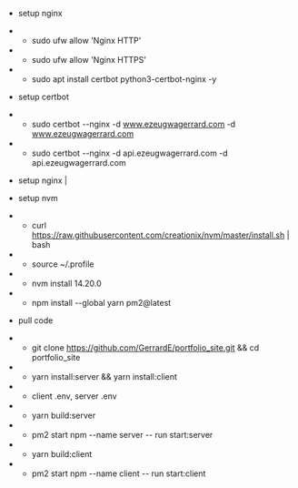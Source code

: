 - setup nginx
- - sudo ufw allow 'Nginx HTTP'
- - sudo ufw allow 'Nginx HTTPS'
- - sudo apt install certbot python3-certbot-nginx -y

- setup certbot
- - sudo certbot --nginx -d www.ezeugwagerrard.com -d www.ezeugwagerrard.com
- - sudo certbot --nginx -d api.ezeugwagerrard.com -d api.ezeugwagerrard.com

- setup nginx |

- setup nvm
- - curl https://raw.githubusercontent.com/creationix/nvm/master/install.sh | bash 
- - source ~/.profile   
- - nvm install 14.20.0
- - npm install --global yarn pm2@latest

- pull code
- - git clone https://github.com/GerrardE/portfolio_site.git && cd portfolio_site
- - yarn install:server && yarn install:client
- - client .env, server .env
- - yarn build:server
- - pm2 start npm --name server -- run start:server
- - yarn build:client
- - pm2 start npm --name client -- run start:client
